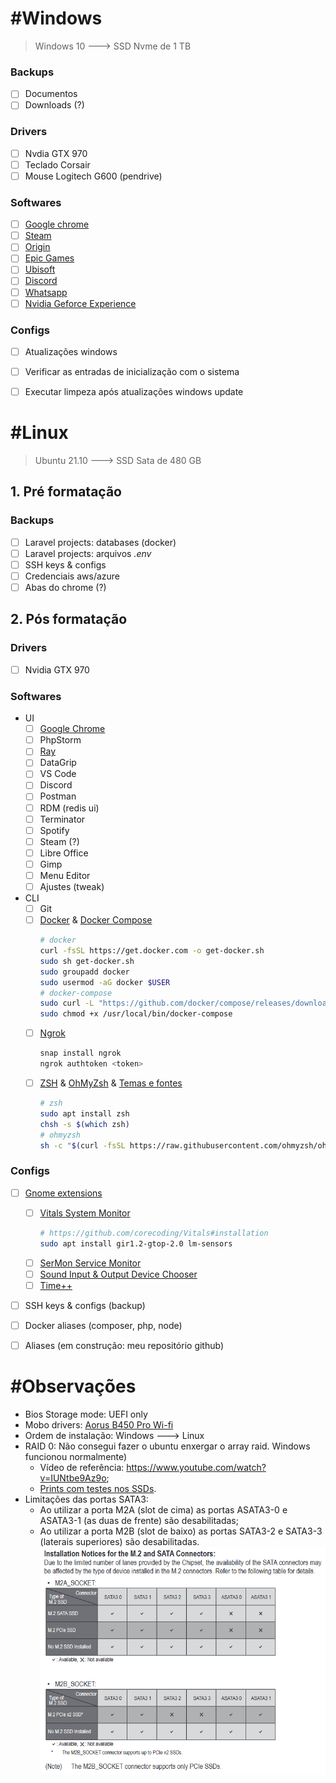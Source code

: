 


# #Windows
> Windows 10  ---> SSD Nvme de 1 TB

### Backups
- [ ] Documentos
- [ ] Downloads (?)

### Drivers
- [ ] Nvdia GTX 970
- [ ] Teclado Corsair
- [ ] Mouse Logitech G600 (pendrive)

### Softwares
- [ ] [Google chrome](https://www.google.pt/intl/pt-PT/chrome/)
- [ ] [Steam](https://store.steampowered.com/)
- [ ] [Origin](https://www.origin.com/bra/pt-br/store/download)
- [ ] [Epic Games](https://www.epicgames.com/store/pt-BR/)
- [ ] [Ubisoft](https://ubisoftconnect.com/pt-BR/)
- [ ] [Discord](https://discord.com/download)
- [ ] [Whatsapp](https://www.whatsapp.com/download)
- [ ] [Nvidia Geforce Experience](https://www.nvidia.com/pt-br/geforce/geforce-experience/)

### Configs
- [ ] Atualizações windows
- [ ] Verificar as entradas de inicialização com o sistema
- [ ] Executar limpeza após atualizações windows update


# #Linux
> Ubuntu 21.10 ---> SSD Sata de 480 GB

## 1. Pré formatação

### Backups
- [ ] Laravel projects: databases (docker)
- [ ] Laravel projects: arquivos *.env*
- [ ] SSH keys & configs
- [ ] Credenciais aws/azure
- [ ] Abas do chrome (?)

## 2. Pós formatação

### Drivers
- [ ] Nvidia GTX 970

### Softwares
- UI
	- [ ] [Google Chrome](https://www.google.pt/intl/pt-PT/chrome/)
	- [ ] PhpStorm
	- [ ] [Ray](https://spatie.be/profile/purchases)
	- [ ] DataGrip
	- [ ] VS Code
	- [ ] Discord
	- [ ] Postman
	- [ ] RDM (redis ui)
	- [ ] Terminator
	- [ ] Spotify
	- [ ] Steam (?)
	- [ ] Libre Office
	- [ ] Gimp
	- [ ] Menu Editor
	- [ ] Ajustes (tweak)
- CLI
	- [ ] Git
	- [ ] [Docker](https://docs.docker.com/engine/install/ubuntu/#install-using-the-convenience-script) & [Docker Compose](https://docs.docker.com/compose/install/)
		```bash
		# docker
		curl -fsSL https://get.docker.com -o get-docker.sh
		sudo sh get-docker.sh
		sudo groupadd docker
		sudo usermod -aG docker $USER
		# docker-compose
		sudo curl -L "https://github.com/docker/compose/releases/download/1.29.2/docker-compose-$(uname -s)-$(uname -m)" -o /usr/local/bin/docker-compose
		sudo chmod +x /usr/local/bin/docker-compose
		```
	- [ ] [Ngrok](https://ngrok.com/download)
		```bash
		snap install ngrok
		ngrok authtoken <token>
		```
	- [ ] [ZSH](https://github.com/ohmyzsh/ohmyzsh/wiki/Installing-ZSH) & [OhMyZsh](https://github.com/ohmyzsh/ohmyzsh) & [Temas e fontes](https://blog.rocketseat.com.br/terminal-com-oh-my-zsh-spaceship-dracula-e-mais/)
		```bash
		# zsh
		sudo apt install zsh
		chsh -s $(which zsh)
		# ohmyzsh
		sh -c "$(curl -fsSL https://raw.githubusercontent.com/ohmyzsh/ohmyzsh/master/tools/install.sh)"
		```

### Configs
- [ ] [Gnome extensions](https://extensions.gnome.org/)
	- [ ] [Vitals System Monitor](https://extensions.gnome.org/extension/1460/vitals/)
		```bash
		# https://github.com/corecoding/Vitals#installation
		sudo apt install gir1.2-gtop-2.0 lm-sensors
		```
	- [ ] [SerMon Service Monitor](https://extensions.gnome.org/extension/1804/sermon/)
	- [ ] [Sound Input & Output Device Chooser](https://extensions.gnome.org/extension/906/sound-output-device-chooser/)
	- [ ] [Time++](https://extensions.gnome.org/extension/1238/time/)
- [ ] SSH keys & configs (backup)
- [ ] Docker aliases (composer, php, node)
- [ ] Aliases (em construção: meu repositório github)


# #Observações
- Bios Storage mode: UEFI only
- Mobo drivers: [Aorus B450 Pro Wi-fi](https://www.gigabyte.com/br/Motherboard/B450-AORUS-PRO-WIFI-rev-1x/support#support-dl)
- Ordem de instalação: Windows ---> Linux
- RAID 0: Não consegui fazer o ubuntu enxergar o array raid. Windows funcionou normalmente)
	- Vídeo de referência: <https://www.youtube.com/watch?v=IUNtbe9Az9o>;
	- [Prints com testes nos SSDs](/PRINTS_SSD_TESTS.md).
- Limitações das portas SATA3:
	- Ao utilizar a porta M2A (slot de cima) as portas ASATA3-0 e ASATA3-1 (as duas de frente) são desabilitadas;
	- Ao utilizar a porta M2B (slot de baixo) as portas SATA3-2 e SATA3-3 (laterais superiores) são desabilitadas.
	[![SATA3 limitações](/images/limitacao-sata-ports.png)](https://www.gigabyte.com/br/Motherboard/B450-AORUS-PRO-WIFI-rev-1x/support#support-manual)
